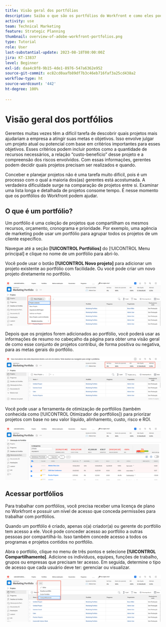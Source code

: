 ```yaml
---
title: Visão geral dos portfólios
description: Saiba o que são os portfólios do Workfront e como eles podem ajudar a priorizar projetos e compará-los entre si.
activity: use
team: Technical Marketing
feature: Strategic Planning
thumbnail: overview-of-adobe-workfront-portfolios.png
type: Tutorial
role: User
last-substantial-update: 2023-08-18T00:00:00Z
jira: KT-13837
level: Beginner
exl-id: daa4c8f8-9b15-4de1-8976-547a6362e952
source-git-commit: ec82cd0aafb89df7b3c46eb716faf3a25cd438a2
workflow-type: ht
source-wordcount: '442'
ht-degree: 100%

---
```


# Visão geral dos portfólios

Gerentes muitas vezes têm a difícil tarefa de descobrir quais projetos mais ajudariam a empresa a atingir suas metas e objetivos. Isso envolve julgar um projeto atual ou potencial com base em critérios importantes para esses objetivos. Esses critérios podem incluir pontos como a quantidade de recursos necessários, a relação “custo-benefício” desse projeto e a compreensão dos riscos envolvidos. Com essas informações, gerentes podem decidir quais projetos precisam ser realizados e quando.

Conceber e planejar projetos não é uma tarefa muito difícil, pois é um processo com o qual a maioria dos(as) gerentes está acostumada. A verdadeira dificuldade surge na comparação de projetos entre si. Examinar uma lista longa e detalhada de projetos consome tempo. É nesse momento que os portfólios do Workfront podem ajudar.

## O que é um portfólio?

Um portfólio é uma coleção de projetos que compartilham os mesmos recursos, orçamento, cronograma e prioridade. Por exemplo, uma agência de marketing pode usar um portfólio para agrupar todos os projetos de um cliente específico.

Navegue até a seção **[!UICONTROL Portfólios]** do [!UICONTROL Menu principal] e clique no nome de um portfólio para abri-lo.

Você pode usar o botão **[!UICONTROL Novo projeto]** para adicionar um projeto existente ao portfólio com facilidade. Ou você pode criar um novo projeto diretamente no portfólio.

![Uma imagem do menu suspenso do botão [!UICONTROL Novo projeto]](assets/01-portfolio-management3.png)

Depois que os projetos forem adicionados ao portfólio, você poderá usar as informações de resumo no cabeçalho da página para obter uma visão geral de como esse conjunto de projetos contribui, de forma positiva ou negativa, para as metas gerais do portfólio.

![Uma imagem das informações de resumo do portfólio no cabeçalho da página](assets/02-portfolio-management1.png)

Você pode usar a ferramenta de otimização de portfólios (também conhecida como [!UICONTROL Otimizador de portfólios]) para priorizar projetos com base no seu valor líquido, alinhamento, custo, risco e ROI.

![Uma imagem mostrando a priorização de projetos em um portfólio](assets/03-portfolio-management2.png)

## Acessar portfólios

Para trabalhar com portfólios, você precisa receber uma licença de plano no Workfront e possuir um nível de acesso que conceda permissões para trabalhar com portfólios.

Quando um portfólio é criado, apenas o(a) criador(a) ou gerente do portfólio tem acesso a ele. Você pode conceder acesso ao portfólio a outras pessoas por compartilhá-lo. Isso também concede acesso a todos os programas e projetos contidos no portfólio.

Abra o portfólio, clique no menu de três pontos e selecione **[!UICONTROL Compartilhamento]**. Adicione os indivíduos, equipes, funções de trabalho, grupos ou empresas que precisam ter acesso. Em seguida, determine o tipo de acesso que cada usuário deve ter: gerenciar ou visualizar.

![Uma imagem da opção [!UICONTROL Compartilhamento] em um [!DNL Workfront]portfólio](assets/04-portfolio-management11.png)

<!--
Pro-tips graphic
If a user can't access a specific portfolio, make sure it's shared with them. The Workfront access level determines that a user can access portfolios in general, but sharing makes sure they can see specific portfolios. 
-->

<!--
Learn more graphic and links to documentation articles
* Portfolio overview   
* Create a portfolio 
* Create and manage portfolios 
* Navigate within a portfolio 
* Share a portfolio   
-->
